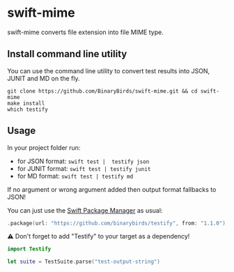 # swift-mime

swift-mime converts file extension into file MIME type.


## Install command line utility

You can use the command line utility to convert test results into JSON, JUNIT and MD on the fly.

```
git clone https://github.com/BinaryBirds/swift-mime.git && cd swift-mime
make install
which testify
```

## Usage

In your project folder run:

* for JSON format: `swift test |  testify json` 
* for JUNIT format: `swift test | testify junit`
* for MD format: `swift test | testify md`

If no argument or wrong argument added then output format fallbacks to JSON!

You can just use the [Swift Package Manager](https://theswiftdev.com/2017/11/09/swift-package-manager-tutorial/) as usual:

```swift
.package(url: "https://github.com/binarybirds/testify", from: "1.1.0"),
```

⚠️ Don't forget to add "Testify" to your target as a dependency!


```swift
import Testify

let suite = TestSuite.parse("test-output-string")

